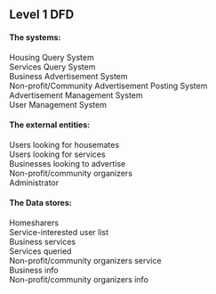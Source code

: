 ## Level 1 DFD

#### The systems:
Housing Query System\
Services Query System\
Business Advertisement System\
Non-profit/Community Advertisement Posting System\
Advertisement Management System\
User Management System


#### The external entities:
Users looking for housemates\
Users looking for services\
Businesses looking to advertise\
Non-profit/community organizers\
Administrator


#### The Data stores:
Homesharers\
Service-interested user list\
Business services\
Services queried\
Non-profit/community organizers service\
Business info\
Non-profit/community organizers info

